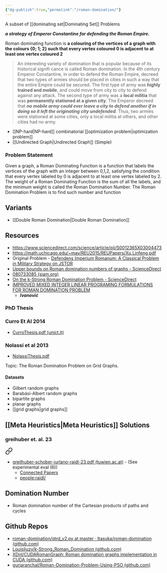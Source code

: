 ```yaml
---
{"dg-publish":true,"permalink":"/roman-domination/"}
---
```



A subset of [[dominating set\|Dominating Set]] Problems

***a strategy of Emperor Constantine for defending the Roman Empire.***

Roman dominating function is **a colouring of the vertices of a graph with the colours {0; 1; 2} such that every vertex coloured 0 is adjacent to at least one vertex coloured 2**

>    An interesting variety of domination that is popular because of its historical signifi cance is called Roman domination. In the 4th century Emperor Constantine, in order to defend the Roman Empire, decreed that two types of armies should be placed in cities in such a way that the entire Empire could be secured. The first type of army was **highly trained and mobile**, and could move from city to city to defend against any attack. The second type of army was a **local militia** that was **permanently stationed at a given city**. The Emperor decreed that ***no mobile army could ever leave a city to defend another if in doing so it left the originating city undefended***. Thus, two armies were stationed at some cities, only a local militia at others, and other cities had no army.

- [[NP-hard\|NP-hard]] combinatorial [[optimization problem\|optimization problem]]
- [[Undirected Graph\|Undirected Graph]] (Simple)

### Problem Statement

Given a graph, a Roman Dominating Function is a function that labels the vertices of the graph with an integer between 0,1,2, satisfying the condition that every vertex labeled by 0 is adjacent to at least one vertex labeled by 2. The weight of a Roman Dominating Function is the sum of all the labels, and the minimum weight is called the Roman Domination Number. The Roman Domination Problem is to find such number and function

## Variants

- [[Double Roman Domination\|Double Roman Domination]]

## Resources

- https://www.sciencedirect.com/science/article/pii/S0012365X03004473
- https://math.uchicago.edu/~may/REU2015/REUPapers/Xu,Linfeng.pdf
- Original Problem - [Defendens Imperium Romanum: A Classical Problem in Military Strategy on JSTOR](https://www.jstor.org/stable/2589113)
- [Upper bounds on Roman domination numbers of graphs - ScienceDirect](https://www.sciencedirect.com/science/article/pii/S0012365X11005899)
- [080733085 (siam.org)](https://epubs.siam.org/doi/pdf/10.1137/080733085)
- [On the k-Strong Roman Domination Problem - ScienceDirect](https://www.sciencedirect.com/science/article/abs/pii/S0166218X20302675)
- [IMPROVED MIXED INTEGER LINEAR PROGRAMING FORMULATIONS FOR ROMAN DOMINATION PROBLEM](http://elib.mi.sanu.ac.rs/files/journals/publ/119/publn119p51-58.pdf)
	- ***Ivanović***

### PhD Thesis

### Curro Et Al 2014
- [CurroThesis.pdf (unict.it)](https://www.iris.unict.it/retrieve/67e47719-c53c-4d47-9f82-a0808aeffd8f/CurroThesis.pdf)

### Nolassi et al 2013

- [NolassiThesis.pdf](http://archivia.unict.it/bitstream/10761/1560/1/NLSSVT80M16C351B-NolassiThesis.pdf)

 Topic: The Roman Domination Problem on Grid Graphs.

#### Datasets

 -  Gilbert random graphs
 -  Barabási-Albert random graphs
 -  bipartite graphs
 -  planar graphs
 -  [[grid graphs\|grid graphs]]


## [[Meta Heuristics\|Meta Heuristics]] Solutions

### greihuber et. al. 23
 
<div class="transclusion internal-embed is-loaded"><a class="markdown-embed-link" href="/rdp-greihuber-et-al-23/" aria-label="Open link"><svg xmlns="http://www.w3.org/2000/svg" width="24" height="24" viewBox="0 0 24 24" fill="none" stroke="currentColor" stroke-width="2" stroke-linecap="round" stroke-linejoin="round" class="svg-icon lucide-link"><path d="M10 13a5 5 0 0 0 7.54.54l3-3a5 5 0 0 0-7.07-7.07l-1.72 1.71"></path><path d="M14 11a5 5 0 0 0-7.54-.54l-3 3a5 5 0 0 0 7.07 7.07l1.71-1.71"></path></svg></a><div class="markdown-embed">





- [greilhuber-schober-iurlano-raidl-23.pdf (tuwien.ac.at)](https://www.ac.tuwien.ac.at/files/pub/greilhuber-schober-iurlano-raidl-23.pdf) -  (See experimental eval (6))
	- [Connected Papers](https://www.connectedpapers.com/main/9884d5726f0364545db85944fada435995fc798d/A-Simulated-Annealing-Based-Approach-for-the-Roman-Domination-Problem/graph)
	- [people:raidl/](https://www.ac.tuwien.ac.at/people/raidl/)




</div></div>



## Domination Number

- Roman domination number of the Cartesian products of paths and cycles

## Github Repos

- [roman-domination/qtrd_v2.py at master · Itasuka/roman-domination (github.com)](https://github.com/Itasuka/roman-domination/blob/master/qtrd_v2.py)
- [Louisliuzy/k-Strong_Roman_Domination (github.com)](https://github.com/Louisliuzy/k-Strong_Roman_Domination)
- [XDnl/CUDARomanGraph: Roman domination graphs implementation in CUDA (github.com)](https://github.com/XDnl/CUDARomanGraph)
- [gurjaranchal/Roman-Domination-Problem-Using-PSO (github.com)](https://github.com/gurjaranchal/Roman-Domination-Problem-Using-PSO)
